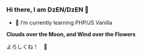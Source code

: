 ### Hi there, I am DzEN/DzEN 👋

- 🌱 I’m currently learning PHP/JS Vanilla

**Clouds over the Moon, and Wind over the Flowers**

よろしくね！　🙏

<!--
**denzveloper/denzveloper** is a ✨ _special_ ✨ repository because its `README.md` (this file) appears on your GitHub profile.

Here are some ideas to get you started:
- 👯 I’m looking to collaborate on ...
- 🤔 I’m looking for help with ...
- 💬 Ask me about ...
- 📫 How to reach me: ...
- 😄 Pronouns: ...
- ⚡ Fun fact: ...
-->
